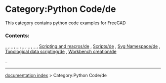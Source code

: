 # Category:Python Code/de
This category contains python code examples for FreeCAD

### Contents:

_ , _ , _ , _ , _ , _ , [Scripting and macros/de](Scripting_and_macros/de.md) , [Scripts/de](Scripts/de.md) , [Svg Namespace/de](Svg_Namespace/de.md) , [Topological data scripting/de](Topological_data_scripting/de.md) , [Workbench creation/de](Workbench_creation/de.md)

_

---
[documentation index](../README.md) > Category:Python Code/de
